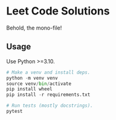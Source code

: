 # Leet Code Solutions

Behold, the mono-file!

## Usage

Use Python >=3.10.

```py
# Make a venv and install deps.
python -m venv venv
source venv/bin/activate
pip install wheel
pip install -r requirements.txt

# Run tests (mostly docstrings).
pytest 
```

